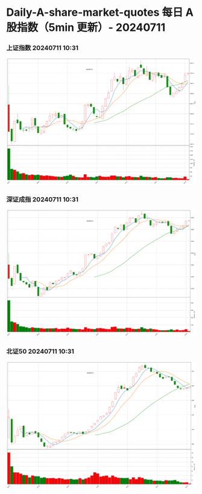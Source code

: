 
# Daily-A-share-market-quotes 每日 A 股指数（5min 更新）- 20240711

### 上证指数 20240711 10:31
![](./fig/2024/7/20240711-sh000001.png)

### 深证成指 20240711 10:31
![](./fig/2024/7/20240711-sz399001.png)

### 北证50 20240711 10:31
![](./fig/2024/7/20240711-bj899050.png)
